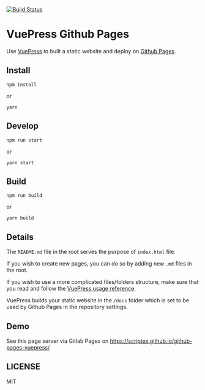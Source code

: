 [![Build Status](https://travis-ci.org/scriptex/github-pages-vuepress.svg?branch=master)](https://travis-ci.org/scriptex/github-pages-vuepress)

# VuePress Github Pages

Use [VuePress](https://vuepress.vuejs.org/) to built a static website and deploy on [Github Pages](https://pages.github.com/).

## Install

```console
npm install
```

or

```console
yarn
```

## Develop

```console
npm run start
```

or

```console
yarn start
```

## Build

```console
npm run build
```

or

```console
yarn build
```

## Details

The `README.md` file in the root serves the purpose of `index.html` file.

If you wish to create new pages, you can do so by adding new `.md` files in the root.

If you wish to use a more complicated files/folders structure, make sure that you read and follow the [VuePress usage reference](https://vuepress.vuejs.org/).

VuePress builds your static website in the `/docs` folder which is set to be used by Github Pages in the repository settings.

## Demo

See this page server via Gitlab Pages on https://scriptex.github.io/github-pages-vuepress/

## LICENSE

MIT
